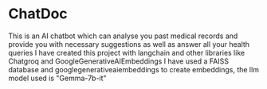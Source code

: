 # ChatDoc

This is an AI chatbot which can analyse you past medical records and provide you with necessary suggestions as well as answer all your health queries
I have created this project with langchain and other libraries like Chatgroq and GoogleGenerativeAIEmbeddings
I have used a FAISS database and googlegenerativeaiembeddings to create embeddings, the llm model used is "Gemma-7b-it"

